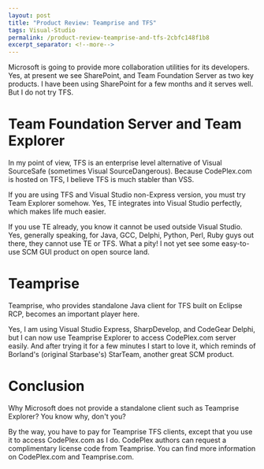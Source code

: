 ```yaml
---
layout: post
title: "Product Review: Teamprise and TFS"
tags: Visual-Studio
permalink: /product-review-teamprise-and-tfs-2cbfc148f1b8
excerpt_separator: <!--more-->
---
```

Microsoft is going to provide more collaboration utilities for its developers. Yes, at present we see SharePoint, and Team Foundation Server as two key products. I have been using SharePoint for a few months and it serves well. But I do not try TFS.
<!--more-->

# Team Foundation Server and Team Explorer

In my point of view, TFS is an enterprise level alternative of Visual SourceSafe (sometimes Visual SourceDangerous). Because CodePlex.com is hosted on TFS, I believe TFS is much stabler than VSS.

If you are using TFS and Visual Studio non-Express version, you must try Team Explorer somehow. Yes, TE integrates into Visual Studio perfectly, which makes life much easier.

If you use TE already, you know it cannot be used outside Visual Studio. Yes, generally speaking, for Java, GCC, Delphi, Python, Perl, Ruby guys out there, they cannot use TE or TFS. What a pity! I not yet see some easy-to-use SCM GUI product on open source land.

# Teamprise

Teamprise, who provides standalone Java client for TFS built on Eclipse RCP, becomes an important player here.

Yes, I am using Visual Studio Express, SharpDevelop, and CodeGear Delphi, but I can now use Teamprise Explorer to access CodePlex.com server easily. And after trying it for a few minutes I start to love it, which reminds of Borland's (original Starbase's) StarTeam, another great SCM product.

# Conclusion

Why Microsoft does not provide a standalone client such as Teamprise Explorer? You know why, don't you?

By the way, you have to pay for Teamprise TFS clients, except that you use it to access CodePlex.com as I do. CodePlex authors can request a complimentary license code from Teamprise. You can find more information on CodePlex.com and Teamprise.com.
